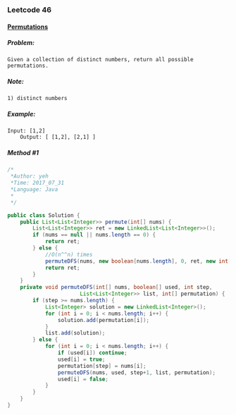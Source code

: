 

### Leetcode 46
#### [Permutations](https://leetcode.com/problems/permutations)

  

##### ***Problem:***

    Given a collection of distinct numbers, return all possible permutations.

##### ***Note:***
    1) distinct numbers
    
    
##### ***Example:***

    Input: [1,2]
        Output: [ [1,2], [2,1] ]


##### *Method #1*
``` java
/*
 *Author: yeh
 *Time: 2017_07_31
 *Language: Java
 *
 */

public class Solution {
    public List<List<Integer>> permute(int[] nums) {
        List<List<Integer>> ret = new LinkedList<List<Integer>>();
        if (nums == null || nums.length == 0) {
            return ret;
        } else {
            //O(n^^n) times
            permuteDFS(nums, new boolean[nums.length], 0, ret, new int[nums.length]);
            return ret;
        }
    }
    private void permuteDFS(int[] nums, boolean[] used, int step, 
                       List<List<Integer>> list, int[] permutation) {
        if (step >= nums.length) {
            List<Integer> solution = new LinkedList<Integer>();
            for (int i = 0; i < nums.length; i++) {
                solution.add(permutation[i]);
            }
            list.add(solution);
        } else {
            for (int i = 0; i < nums.length; i++) {
                if (used[i]) continue;
                used[i] = true;
                permutation[step] = nums[i];
                permuteDFS(nums, used, step+1, list, permutation);
                used[i] = false;
            }
        }
    }
}

```

